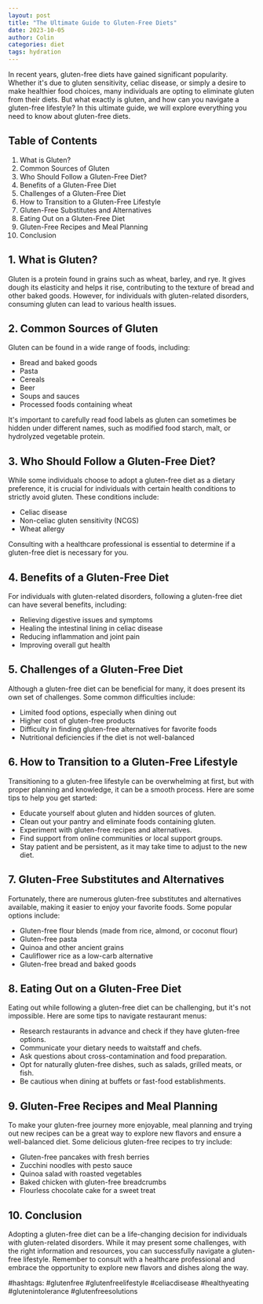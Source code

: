 ```yaml
---
layout: post
title: "The Ultimate Guide to Gluten-Free Diets"
date: 2023-10-05
author: Colin
categories: diet
tags: hydration
---
```


In recent years, gluten-free diets have gained significant popularity. Whether it's due to gluten sensitivity, celiac disease, or simply a desire to make healthier food choices, many individuals are opting to eliminate gluten from their diets. But what exactly is gluten, and how can you navigate a gluten-free lifestyle? In this ultimate guide, we will explore everything you need to know about gluten-free diets.

## Table of Contents

1. What is Gluten?
2. Common Sources of Gluten
3. Who Should Follow a Gluten-Free Diet?
4. Benefits of a Gluten-Free Diet
5. Challenges of a Gluten-Free Diet
6. How to Transition to a Gluten-Free Lifestyle
7. Gluten-Free Substitutes and Alternatives
8. Eating Out on a Gluten-Free Diet
9. Gluten-Free Recipes and Meal Planning
10. Conclusion

## 1. What is Gluten?

Gluten is a protein found in grains such as wheat, barley, and rye. It gives dough its elasticity and helps it rise, contributing to the texture of bread and other baked goods. However, for individuals with gluten-related disorders, consuming gluten can lead to various health issues.

## 2. Common Sources of Gluten

Gluten can be found in a wide range of foods, including:

- Bread and baked goods
- Pasta
- Cereals
- Beer
- Soups and sauces
- Processed foods containing wheat

It's important to carefully read food labels as gluten can sometimes be hidden under different names, such as modified food starch, malt, or hydrolyzed vegetable protein.

## 3. Who Should Follow a Gluten-Free Diet?

While some individuals choose to adopt a gluten-free diet as a dietary preference, it is crucial for individuals with certain health conditions to strictly avoid gluten. These conditions include:

- Celiac disease
- Non-celiac gluten sensitivity (NCGS)
- Wheat allergy

Consulting with a healthcare professional is essential to determine if a gluten-free diet is necessary for you.

## 4. Benefits of a Gluten-Free Diet

For individuals with gluten-related disorders, following a gluten-free diet can have several benefits, including:

- Relieving digestive issues and symptoms
- Healing the intestinal lining in celiac disease
- Reducing inflammation and joint pain
- Improving overall gut health

## 5. Challenges of a Gluten-Free Diet

Although a gluten-free diet can be beneficial for many, it does present its own set of challenges. Some common difficulties include:

- Limited food options, especially when dining out
- Higher cost of gluten-free products
- Difficulty in finding gluten-free alternatives for favorite foods
- Nutritional deficiencies if the diet is not well-balanced

## 6. How to Transition to a Gluten-Free Lifestyle

Transitioning to a gluten-free lifestyle can be overwhelming at first, but with proper planning and knowledge, it can be a smooth process. Here are some tips to help you get started:

- Educate yourself about gluten and hidden sources of gluten.
- Clean out your pantry and eliminate foods containing gluten.
- Experiment with gluten-free recipes and alternatives.
- Find support from online communities or local support groups.
- Stay patient and be persistent, as it may take time to adjust to the new diet.

## 7. Gluten-Free Substitutes and Alternatives

Fortunately, there are numerous gluten-free substitutes and alternatives available, making it easier to enjoy your favorite foods. Some popular options include:

- Gluten-free flour blends (made from rice, almond, or coconut flour)
- Gluten-free pasta
- Quinoa and other ancient grains
- Cauliflower rice as a low-carb alternative
- Gluten-free bread and baked goods

## 8. Eating Out on a Gluten-Free Diet

Eating out while following a gluten-free diet can be challenging, but it's not impossible. Here are some tips to navigate restaurant menus:

- Research restaurants in advance and check if they have gluten-free options.
- Communicate your dietary needs to waitstaff and chefs.
- Ask questions about cross-contamination and food preparation.
- Opt for naturally gluten-free dishes, such as salads, grilled meats, or fish.
- Be cautious when dining at buffets or fast-food establishments.

## 9. Gluten-Free Recipes and Meal Planning

To make your gluten-free journey more enjoyable, meal planning and trying out new recipes can be a great way to explore new flavors and ensure a well-balanced diet. Some delicious gluten-free recipes to try include:

- Gluten-free pancakes with fresh berries
- Zucchini noodles with pesto sauce
- Quinoa salad with roasted vegetables
- Baked chicken with gluten-free breadcrumbs
- Flourless chocolate cake for a sweet treat

## 10. Conclusion

Adopting a gluten-free diet can be a life-changing decision for individuals with gluten-related disorders. While it may present some challenges, with the right information and resources, you can successfully navigate a gluten-free lifestyle. Remember to consult with a healthcare professional and embrace the opportunity to explore new flavors and dishes along the way.

#hashtags: #glutenfree #glutenfreelifestyle #celiacdisease #healthyeating #glutenintolerance #glutenfreesolutions
